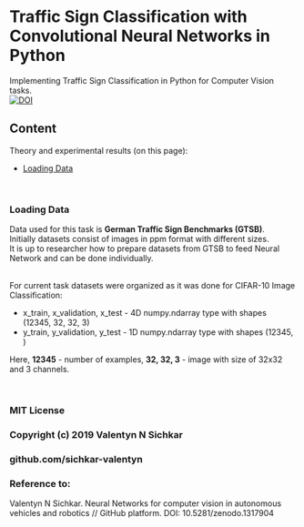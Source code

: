 # Traffic Sign Classification with Convolutional Neural Networks in Python
Implementing Traffic Sign Classification in Python for Computer Vision tasks.
<br/>[![DOI](https://zenodo.org/badge/DOI/10.5281/zenodo.1317904.svg)](https://doi.org/10.5281/zenodo.1317904)

## Content
Theory and experimental results (on this page):

* [Loading Data](#loading-data)

<br/>

### <a id="loading-data">Loading Data</a>
Data used for this task is **German Traffic Sign Benchmarks (GTSB)**.
<br>Initially datasets consist of images in ppm format with different sizes. 
<br>It is up to researcher how to prepare datasets from GTSB to feed Neural Network and can be done individually.

<br>For current task datasets were organized as it was done for CIFAR-10 Image Classification:
* x_train, x_validation, x_test - 4D numpy.ndarray type with shapes (12345, 32, 32, 3)
* y_train, y_validation, y_test - 1D numpy.ndarray type with shapes (12345, )

Here, **12345** - number of examples, **32, 32, 3** - image with size of 32x32 and 3 channels.





<br/>

### MIT License
### Copyright (c) 2019 Valentyn N Sichkar
### github.com/sichkar-valentyn
### Reference to:
Valentyn N Sichkar. Neural Networks for computer vision in autonomous vehicles and robotics // GitHub platform. DOI: 10.5281/zenodo.1317904
